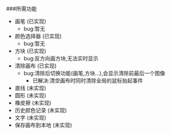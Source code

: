 ###所需功能
- 画笔          (已实现)      
    * bug:暂无
- 颜色选择器    (已实现)       
    * bug:暂无
- 方块          (已实现)      
     * bug:反方向画方块,无法实时显示
- 清除画布       (已实现)      
    * bug:清除后切换功能(画笔,方块...),会显示清除前最后一个图像
        - 已解决:清空画布时同时清除全局的鼠标抬起事件
- 直线  (未实现)
- 圆形  (未实现)
- 橡皮擦    (未实现)
- 历史颜色记录  (未实现)
- 文字  (未实现)
- 保存画布到本地    (未实现)
